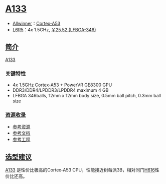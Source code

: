 ﻿# [A133](https://github.com/SoCXin/A133)


* [Allwinner](https://www.allwinnertech.com/)：[Cortex-A53](https://github.com/SoCXin/Cortex)
* [L6R5](https://github.com/SoCXin/Level)：4x 1.5GHz, [￥25.52 (LFBGA-346)](https://item.szlcsc.com/3470758.html)


## [简介](https://github.com/SoCXin/A133/wiki)

[A133](https://www.allwinnertech.com/uploads/pdf/20210803142431e6.pdf) 


### 关键特性

* 4x 1.5GHz Cortex-A53 + PowerVR GE8300 GPU
* DDR3/DDR4/LPDDR3/LPDDR4 maximum 4 GB
* LFBGA 346balls, 12mm x 12mm body size, 0.5mm ball pitch, 0.3mm ball size


### [资源收录](https://github.com/SoCXin)

* [参考资源](src/)
* [参考文档](docs/)
* [参考工程](project/)

## [选型建议](https://github.com/SoCXin)

[A133](https://github.com/SoCXin/A133) 是性价比极高的Cortex-A53 CPU，性能接近树莓派3B，相对同门[H616](https://github.com/SoCXin/H616)性价比还高。